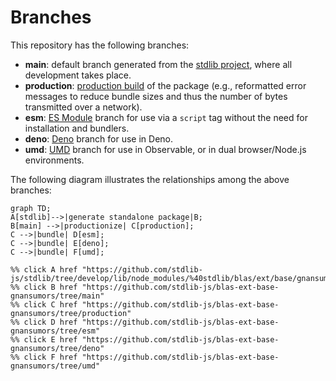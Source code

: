 <!--

@license Apache-2.0

Copyright (c) 2022 The Stdlib Authors.

Licensed under the Apache License, Version 2.0 (the "License");
you may not use this file except in compliance with the License.
You may obtain a copy of the License at

    http://www.apache.org/licenses/LICENSE-2.0

Unless required by applicable law or agreed to in writing, software
distributed under the License is distributed on an "AS IS" BASIS,
WITHOUT WARRANTIES OR CONDITIONS OF ANY KIND, either express or implied.
See the License for the specific language governing permissions and
limitations under the License.

-->

# Branches

This repository has the following branches:

-   **main**: default branch generated from the [stdlib project][stdlib-url], where all development takes place.
-   **production**: [production build][production-url] of the package (e.g., reformatted error messages to reduce bundle sizes and thus the number of bytes transmitted over a network).
-   **esm**: [ES Module][esm-url] branch for use via a `script` tag without the need for installation and bundlers.
-   **deno**: [Deno][deno-url] branch for use in Deno.
-   **umd**: [UMD][umd-url] branch for use in Observable, or in dual browser/Node.js environments.

The following diagram illustrates the relationships among the above branches:

```mermaid
graph TD;
A[stdlib]-->|generate standalone package|B;
B[main] -->|productionize| C[production];
C -->|bundle| D[esm];
C -->|bundle| E[deno];
C -->|bundle| F[umd];

%% click A href "https://github.com/stdlib-js/stdlib/tree/develop/lib/node_modules/%40stdlib/blas/ext/base/gnansumors"
%% click B href "https://github.com/stdlib-js/blas-ext-base-gnansumors/tree/main"
%% click C href "https://github.com/stdlib-js/blas-ext-base-gnansumors/tree/production"
%% click D href "https://github.com/stdlib-js/blas-ext-base-gnansumors/tree/esm"
%% click E href "https://github.com/stdlib-js/blas-ext-base-gnansumors/tree/deno"
%% click F href "https://github.com/stdlib-js/blas-ext-base-gnansumors/tree/umd"
```

[stdlib-url]: https://github.com/stdlib-js/stdlib/tree/develop/lib/node_modules/%40stdlib/blas/ext/base/gnansumors
[production-url]: https://github.com/stdlib-js/blas-ext-base-gnansumors/tree/production
[deno-url]: https://github.com/stdlib-js/blas-ext-base-gnansumors/tree/deno
[umd-url]: https://github.com/stdlib-js/blas-ext-base-gnansumors/tree/umd
[esm-url]: https://github.com/stdlib-js/blas-ext-base-gnansumors/tree/esm